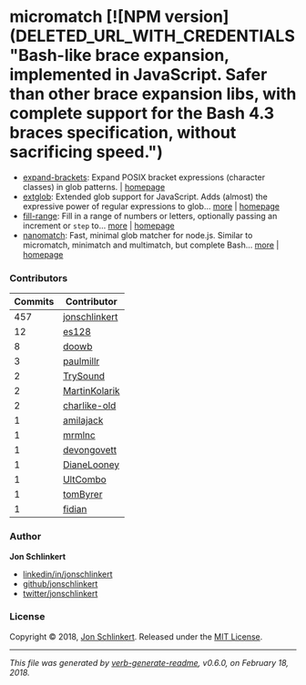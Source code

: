 # micromatch [![NPM version](DELETED_URL_WITH_CREDENTIALS"Bash-like brace expansion, implemented in JavaScript. Safer than other brace expansion libs, with complete support for the Bash 4.3 braces specification, without sacrificing speed.")
* [expand-brackets](https://www.npmjs.com/package/expand-brackets): Expand POSIX bracket expressions (character classes) in glob patterns. | [homepage](https://github.com/jonschlinkert/expand-brackets "Expand POSIX bracket expressions (character classes) in glob patterns.")
* [extglob](https://www.npmjs.com/package/extglob): Extended glob support for JavaScript. Adds (almost) the expressive power of regular expressions to glob… [more](https://github.com/micromatch/extglob) | [homepage](https://github.com/micromatch/extglob "Extended glob support for JavaScript. Adds (almost) the expressive power of regular expressions to glob patterns.")
* [fill-range](https://www.npmjs.com/package/fill-range): Fill in a range of numbers or letters, optionally passing an increment or `step` to… [more](https://github.com/jonschlinkert/fill-range) | [homepage](https://github.com/jonschlinkert/fill-range "Fill in a range of numbers or letters, optionally passing an increment or `step` to use, or create a regex-compatible range with `options.toRegex`")
* [nanomatch](https://www.npmjs.com/package/nanomatch): Fast, minimal glob matcher for node.js. Similar to micromatch, minimatch and multimatch, but complete Bash… [more](https://github.com/micromatch/nanomatch) | [homepage](https://github.com/micromatch/nanomatch "Fast, minimal glob matcher for node.js. Similar to micromatch, minimatch and multimatch, but complete Bash 4.3 wildcard support only (no support for exglobs, posix brackets or braces)")

### Contributors

| **Commits** | **Contributor** | 
| --- | --- |
| 457 | [jonschlinkert](https://github.com/jonschlinkert) |
| 12 | [es128](https://github.com/es128) |
| 8 | [doowb](https://github.com/doowb) |
| 3 | [paulmillr](https://github.com/paulmillr) |
| 2 | [TrySound](https://github.com/TrySound) |
| 2 | [MartinKolarik](https://github.com/MartinKolarik) |
| 2 | [charlike-old](https://github.com/charlike-old) |
| 1 | [amilajack](https://github.com/amilajack) |
| 1 | [mrmlnc](https://github.com/mrmlnc) |
| 1 | [devongovett](https://github.com/devongovett) |
| 1 | [DianeLooney](https://github.com/DianeLooney) |
| 1 | [UltCombo](https://github.com/UltCombo) |
| 1 | [tomByrer](https://github.com/tomByrer) |
| 1 | [fidian](https://github.com/fidian) |

### Author

**Jon Schlinkert**

* [linkedin/in/jonschlinkert](https://linkedin.com/in/jonschlinkert)
* [github/jonschlinkert](https://github.com/jonschlinkert)
* [twitter/jonschlinkert](https://twitter.com/jonschlinkert)

### License

Copyright © 2018, [Jon Schlinkert](https://github.com/jonschlinkert).
Released under the [MIT License](LICENSE).

***

_This file was generated by [verb-generate-readme](https://github.com/verbose/verb-generate-readme), v0.6.0, on February 18, 2018._